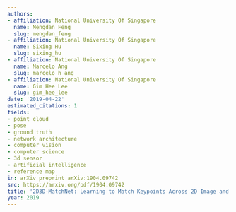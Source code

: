 ```yaml
---
authors:
- affiliation: National University Of Singapore
  name: Mengdan Feng
  slug: mengdan_feng
- affiliation: National University Of Singapore
  name: Sixing Hu
  slug: sixing_hu
- affiliation: National University Of Singapore
  name: Marcelo Ang
  slug: marcelo_h_ang
- affiliation: National University Of Singapore
  name: Gim Hee Lee
  slug: gim_hee_lee
date: '2019-04-22'
estimated_citations: 1
fields:
- point cloud
- pose
- ground truth
- network architecture
- computer vision
- computer science
- 3d sensor
- artificial intelligence
- reference map
in: arXiv preprint arXiv:1904.09742
src: https://arxiv.org/pdf/1904.09742
title: '2D3D-MatchNet: Learning to Match Keypoints Across 2D Image and 3D Point Cloud'
year: 2019
---
```

